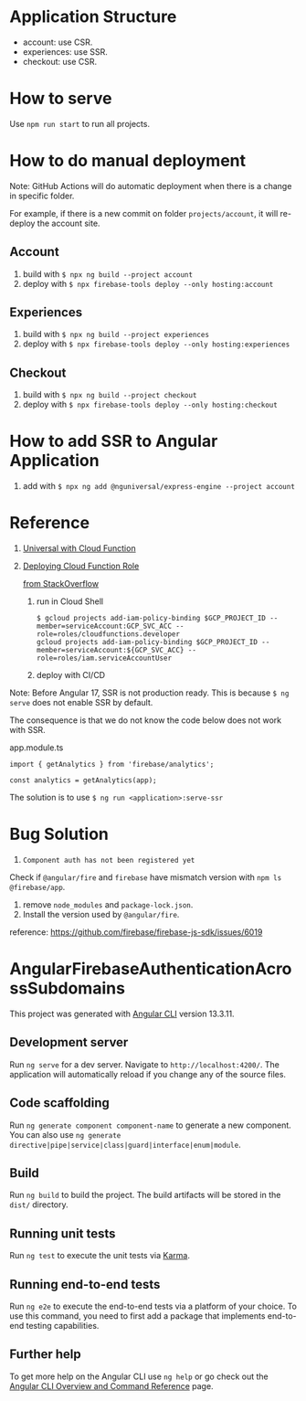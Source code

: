 # Application Structure

- account: use CSR.
- experiences: use SSR.
- checkout: use CSR.

# How to serve

Use `npm run start` to run all projects.

# How to do manual deployment

Note: GitHub Actions will do automatic deployment when there is a change in specific folder.

For example, if there is a new commit on folder `projects/account`, it will re-deploy the account site.

## Account

1. build with `$ npx ng build --project account`
2. deploy with `$ npx firebase-tools deploy --only hosting:account`

## Experiences

1. build with `$ npx ng build --project experiences`
2. deploy with `$ npx firebase-tools deploy --only hosting:experiences`

## Checkout

1. build with `$ npx ng build --project checkout`
2. deploy with `$ npx firebase-tools deploy --only hosting:checkout`

# How to add SSR to Angular Application

1. add with `$ npx ng add @nguniversal/express-engine --project account`

# Reference

1. [Universal with Cloud Function](https://github.com/angular/angularfire/blob/master/docs/universal/cloud-functions.md)

2. [Deploying Cloud Function Role](https://cloud.google.com/functions/docs/deploy#:~:text=Users%20deploying%20Cloud%20Functions%20must,or%20the%20Google%20Cloud%20console.)

    [from StackOverflow](https://stackoverflow.com/a/65237749/13285583)

    1. run in Cloud Shell 
    
        ```
        $ gcloud projects add-iam-policy-binding $GCP_PROJECT_ID --member=serviceAccount:GCP_SVC_ACC --role=roles/cloudfunctions.developer
        gcloud projects add-iam-policy-binding $GCP_PROJECT_ID --member=serviceAccount:${GCP_SVC_ACC} --role=roles/iam.serviceAccountUser
        ```
    2. deploy with CI/CD

Note: Before Angular 17, SSR is not production ready. This is because `$ ng serve` does not enable SSR by default.

The consequence is that we do not know the code below does not work with SSR.

app.module.ts
```
import { getAnalytics } from 'firebase/analytics';

const analytics = getAnalytics(app);
```

The solution is to use `$ ng run <application>:serve-ssr`

# Bug Solution

1. `Component auth has not been registered yet`

Check if `@angular/fire` and `firebase` have mismatch version with `npm ls @firebase/app`.

1. remove `node_modules` and `package-lock.json`.
2. Install the version used by `@angular/fire`.

reference: https://github.com/firebase/firebase-js-sdk/issues/6019

# AngularFirebaseAuthenticationAcrossSubdomains

This project was generated with [Angular CLI](https://github.com/angular/angular-cli) version 13.3.11.

## Development server

Run `ng serve` for a dev server. Navigate to `http://localhost:4200/`. The application will automatically reload if you change any of the source files.

## Code scaffolding

Run `ng generate component component-name` to generate a new component. You can also use `ng generate directive|pipe|service|class|guard|interface|enum|module`.

## Build

Run `ng build` to build the project. The build artifacts will be stored in the `dist/` directory.

## Running unit tests

Run `ng test` to execute the unit tests via [Karma](https://karma-runner.github.io).

## Running end-to-end tests

Run `ng e2e` to execute the end-to-end tests via a platform of your choice. To use this command, you need to first add a package that implements end-to-end testing capabilities.

## Further help

To get more help on the Angular CLI use `ng help` or go check out the [Angular CLI Overview and Command Reference](https://angular.io/cli) page.
